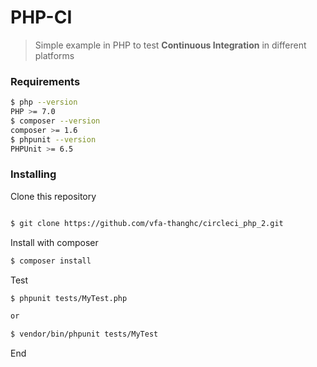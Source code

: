 # PHP-CI

> Simple example in PHP to test **Continuous Integration** in different platforms


### Requirements

```sh
$ php --version
PHP >= 7.0
$ composer --version
composer >= 1.6
$ phpunit --version
PHPUnit >= 6.5
```



### Installing

Clone this repository 

```sh

$ git clone https://github.com/vfa-thanghc/circleci_php_2.git
```

Install with composer

```sh
$ composer install
```

Test

```sh
$ phpunit tests/MyTest.php

or

$ vendor/bin/phpunit tests/MyTest
```

End
